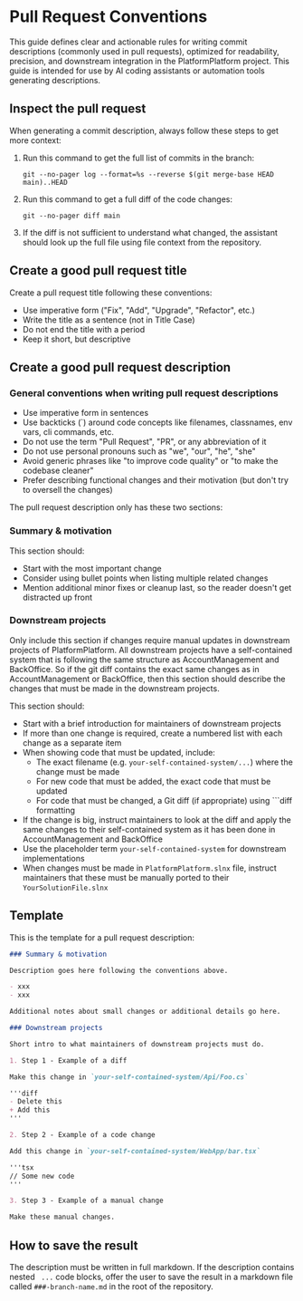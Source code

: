 # Pull Request Conventions

This guide defines clear and actionable rules for writing commit descriptions (commonly used in pull requests), optimized for readability, precision, and downstream integration in the PlatformPlatform project. This guide is intended for use by AI coding assistants or automation tools generating descriptions.

## Inspect the pull request

When generating a commit description, always follow these steps to get more context:

1. Run this command to get the full list of commits in the branch:

    `git --no-pager log --format=%s --reverse $(git merge-base HEAD main)..HEAD`

2. Run this command to get a full diff of the code changes:

    `git --no-pager diff main`

3. If the diff is not sufficient to understand what changed, the assistant should look up the full file using file context from the repository.

## Create a good pull request title

Create a pull request title following these conventions:

- Use imperative form ("Fix", "Add", "Upgrade", "Refactor", etc.)
- Write the title as a sentence (not in Title Case)
- Do not end the title with a period
- Keep it short, but descriptive

## Create a good pull request description

### General conventions when writing pull request descriptions
- Use imperative form in sentences
- Use backticks (`) around code concepts like filenames, classnames, env vars, cli commands, etc.
- Do not use the term "Pull Request", "PR", or any abbreviation of it
- Do not use personal pronouns such as "we", "our", "he", "she"
- Avoid generic phrases like "to improve code quality" or "to make the codebase cleaner"
- Prefer describing functional changes and their motivation (but don't try to oversell the changes)

The pull request description only has these two sections:

### Summary & motivation

This section should:

- Start with the most important change
- Consider using bullet points when listing multiple related changes
- Mention additional minor fixes or cleanup last, so the reader doesn't get distracted up front

### Downstream projects

Only include this section if changes require manual updates in downstream projects of PlatformPlatform. All downstream projects have a self-contained system that is following the same structure as AccountManagement and BackOffice. So if the git diff contains the exact same changes as in AccountManagement or BackOffice, then this section should describe the changes that must be made in the downstream projects.

This section should:

- Start with a brief introduction for maintainers of downstream projects
- If more than one change is required, create a numbered list with each change as a separate item
- When showing code that must be updated, include:
    - The exact filename (e.g. `your-self-contained-system/...`) where the change must be made
    - For new code that must be added, the exact code that must be updated
    - For code that must be changed, a Git diff (if appropriate) using ```diff formatting
- If the change is big, instruct maintainers to look at the diff and apply the same changes to their self-contained system as it has been done in AccountManagement and BackOffice
- Use the placeholder term `your-self-contained-system` for downstream implementations
- When changes must be made in `PlatformPlatform.slnx` file, instruct maintainers that these must be manually ported to their `YourSolutionFile.slnx`

## Template
This is the template for a pull request description:

```markdown
### Summary & motivation

Description goes here following the conventions above.

- xxx
- xxx

Additional notes about small changes or additional details go here.

### Downstream projects

Short intro to what maintainers of downstream projects must do.

1. Step 1 - Example of a diff

Make this change in `your-self-contained-system/Api/Foo.cs`

'''diff
- Delete this
+ Add this
'''

2. Step 2 - Example of a code change

Add this change in `your-self-contained-system/WebApp/bar.tsx`

'''tsx
// Some new code
'''

3. Step 3 - Example of a manual change

Make these manual changes.
```

## How to save the result

The description must be written in full markdown. If the description contains nested ``` ...``` code blocks, offer the user to save the result in a markdown file called `###-branch-name.md` in the root of the repository.